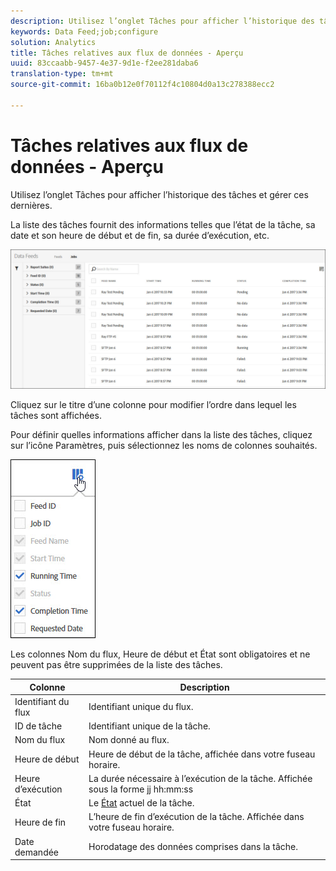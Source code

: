 ```yaml
---
description: Utilisez l’onglet Tâches pour afficher l’historique des tâches et gérer ces dernières.
keywords: Data Feed;job;configure
solution: Analytics
title: Tâches relatives aux flux de données - Aperçu
uuid: 83ccaabb-9457-4e37-9d1e-f2ee281daba6
translation-type: tm+mt
source-git-commit: 16ba0b12e0f70112f4c10804d0a13c278388ecc2

---
```



# Tâches relatives aux flux de données - Aperçu

Utilisez l’onglet Tâches pour afficher l’historique des tâches et gérer ces dernières.

La liste des tâches fournit des informations telles que l’état de la tâche, sa date et son heure de début et de fin, sa durée d’exécution, etc.

![](assets/jobs.jpg)

Cliquez sur le titre d’une colonne pour modifier l’ordre dans lequel les tâches sont affichées.

Pour définir quelles informations afficher dans la liste des tâches, cliquez sur l’icône Paramètres, puis sélectionnez les noms de colonnes souhaités.

![](assets/job-cols.jpg)

Les colonnes Nom du flux, Heure de début et État sont obligatoires et ne peuvent pas être supprimées de la liste des tâches.

| Colonne | Description |
|---|---|
| Identifiant du flux | Identifiant unique du flux. |
| ID de tâche | Identifiant unique de la tâche. |
| Nom du flux | Nom donné au flux. |
| Heure de début | Heure de début de la tâche, affichée dans votre fuseau horaire. |
| Heure d’exécution | La durée nécessaire à l’exécution de la tâche. Affichée sous la forme jj hh:mm:ss |
| État | Le [État](/help/export/analytics-data-feed/c-df-jobs/r-job-status.md) actuel de la tâche. |
| Heure de fin | L’heure de fin d’exécution de la tâche. Affichée dans votre fuseau horaire. |
| Date demandée | Horodatage des données comprises dans la tâche. |

